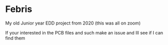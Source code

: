 # Febris
My old Junior year EDD project from 2020 (this was all on zoom)


If your interested in the PCB files and such make an issue and Ill see if I can find them
